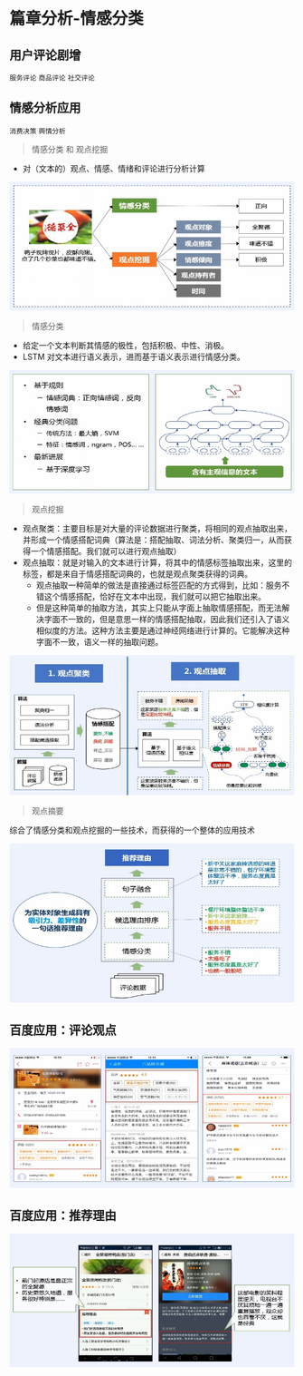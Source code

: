 # 篇章分析-情感分类

## 用户评论剧增

`服务评论` `商品评论` `社交评论`

## 情感分析应用

`消费决策`  `舆情分析`

> 情感分类 和 观点挖掘

* 对（文本的）观点、情感、情绪和评论进行分析计算

![情感分类和观点挖掘](https://github.com/moveondo/python-MachineLearning/blob/master/NLP/image/3.3.%E7%AF%87%E7%AB%A0%E5%88%86%E6%9E%90-%E6%83%85%E6%84%9F%E5%88%86%E7%B1%BB/%E6%83%85%E6%84%9F%E5%88%86%E7%B1%BB%E5%92%8C%E8%A7%82%E7%82%B9%E6%8C%96%E6%8E%98.jpg)

> 情感分类

* 给定一个文本判断其情感的极性，包括积极、中性、消极。
* LSTM 对文本进行语义表示，进而基于语义表示进行情感分类。

![情感分类](https://github.com/moveondo/python-MachineLearning/blob/master/NLP/image/3.3.%E7%AF%87%E7%AB%A0%E5%88%86%E6%9E%90-%E6%83%85%E6%84%9F%E5%88%86%E7%B1%BB/%E6%83%85%E6%84%9F%E5%88%86%E7%B1%BB.jpg)

> 观点挖掘

* 观点聚类：主要目标是对大量的评论数据进行聚类，将相同的观点抽取出来，并形成一个情感搭配词典（算法是：搭配抽取、词法分析、聚类归一，从而获得一个情感搭配。我们就可以进行观点抽取）
* 观点抽取：就是对输入的文本进行计算，将其中的情感标签抽取出来，这里的标签，都是来自于情感搭配词典的，也就是观点聚类获得的词典。
    * 观点抽取一种简单的做法是直接通过标签匹配的方式得到，比如：服务不错这个情感搭配，恰好在文本中出现，我们就可以把它抽取出来。
    * 但是这种简单的抽取方法，其实上只能从字面上抽取情感搭配，而无法解决字面不一致的，但是意思一样的情感搭配抽取，因此我们还引入了语义相似度的方法。这种方法主要是通过神经网络进行计算的。它能解决这种字面不一致，语义一样的抽取问题。

![观点挖掘](https://github.com/moveondo/python-MachineLearning/blob/master/NLP/image/3.3.%E7%AF%87%E7%AB%A0%E5%88%86%E6%9E%90-%E6%83%85%E6%84%9F%E5%88%86%E7%B1%BB/%E8%A7%82%E7%82%B9%E6%8C%96%E6%8E%98.jpg)

> 观点摘要

综合了情感分类和观点挖掘的一些技术，而获得的一个整体的应用技术

![观点摘要](https://github.com/moveondo/python-MachineLearning/blob/master/NLP/image/3.3.%E7%AF%87%E7%AB%A0%E5%88%86%E6%9E%90-%E6%83%85%E6%84%9F%E5%88%86%E7%B1%BB/%E8%A7%82%E7%82%B9%E6%91%98%E8%A6%81.jpg)

## 百度应用：评论观点

![百度应用评论观点](https://github.com/moveondo/python-MachineLearning/blob/master/NLP/image/3.3.%E7%AF%87%E7%AB%A0%E5%88%86%E6%9E%90-%E6%83%85%E6%84%9F%E5%88%86%E7%B1%BB/%E7%99%BE%E5%BA%A6%E5%BA%94%E7%94%A8%E8%AF%84%E8%AE%BA%E8%A7%82%E7%82%B9.jpg)

## 百度应用：推荐理由

![百度应用推荐理由](https://github.com/moveondo/python-MachineLearning/blob/master/NLP/image/3.3.%E7%AF%87%E7%AB%A0%E5%88%86%E6%9E%90-%E6%83%85%E6%84%9F%E5%88%86%E7%B1%BB/%E7%99%BE%E5%BA%A6%E5%BA%94%E7%94%A8%E6%8E%A8%E8%8D%90%E7%90%86%E7%94%B1.jpg)
